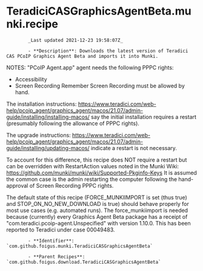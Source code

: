 # TeradiciCASGraphicsAgentBeta.munki.recipe

            _Last updated 2021-12-23 19:58:07Z_

            - **Description**: Downloads the latest version of Teradici CAS PCoIP Graphics Agent Beta and imports it into Munki.

NOTES:
"PCoIP Agent.app" agent needs the following PPPC rights:
- Accessibility
- Screen Recording
Remember Screen Recording must be allowed by hand.

The installation instructions: 
https://www.teradici.com/web-help/pcoip_agent/graphics_agent/macos/21.07/admin-guide/installing/installing-macos/
say the initial installation requires a restart (presumably following the allowance of PPPC rights).

The upgrade instructions:
https://www.teradici.com/web-help/pcoip_agent/graphics_agent/macos/21.07/admin-guide/installing/updating-macos/
indicate a restart is not necessary.

To account for this difference, this recipe does NOT require a restart but can be overridden with RestartAction values noted in the Munki Wiki:
https://github.com/munki/munki/wiki/Supported-Pkginfo-Keys
It is assumed the common case is the admin restarting the computer following the hand-approval of Screen Recording PPPC rights.

The default state of this recipe (FORCE_MUNKIIMPORT is set (thus true) and STOP_ON_NO_NEW_DOWNLOAD is true) should behave properly for most use cases (e.g. automated runs).  The force_munkiimport is needed because (currently) every Graphics Agent Beta package has a receipt of "com.teradici.pcoip-agent.Unspecified" with version 1.10.0.  This has been reported to Teradici under case 00049483.

            - **Identifier**: `com.github.foigus.munki.TeradiciCASGraphicsAgentBeta`

            - **Parent Recipes**: `com.github.foigus.download.TeradiciCASGraphicsAgentBeta`